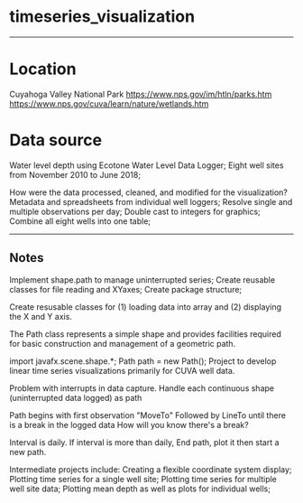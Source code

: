 # timeseries_visualization

---------------------------------------

# Location
Cuyahoga Valley National Park
https://www.nps.gov/im/htln/parks.htm
https://www.nps.gov/cuva/learn/nature/wetlands.htm

# Data source
  Water level depth using Ecotone Water Level Data Logger;
  Eight well sites from November 2010 to June 2018;

How were the data processed, cleaned, and modified for the visualization?
  Metadata and spreadsheets from individual well loggers;
  Resolve single and multiple observations per day;
  Double cast to integers for graphics;
  Combine all eight wells into one table;




---------------------------------------
Notes
---------------------------------------

Implement shape.path to manage uninterrupted series;
Create reusable classes for file reading and XYaxes;
Create package structure;

Create resusable classes for (1) loading data into array and (2) displaying the X and Y axis.


The Path class represents a simple shape and provides facilities required for basic construction and management of a geometric path. 

import javafx.scene.shape.*;
Path path = new Path();
Project to develop linear time series visualizations primarily for CUVA well data.

Problem with interrupts in data capture. Handle each continuous shape (uninterrupted data logged) as path

Path begins with first observation "MoveTo"
Followed by LineTo until there is a break in the logged data
How will you know there's a break?

Interval is daily. If interval is more than daily, End path, plot it
then start a new path.



Intermediate projects include:
Creating a flexible coordinate system display;
Plotting time series for a single well site;
Plotting time series for multiple well site data;
Plotting mean depth as well as plots for individual wells;


